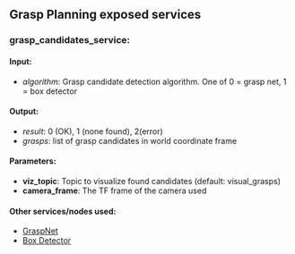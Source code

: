 ## Grasp Planning exposed services

### grasp_candidates_service:

#### Input: 

- *algorithm*: Grasp candidate detection algorithm. One of 0 = grasp net, 1 = box detector

#### Output:
- *result*: 0 (OK), 1 (none found), 2(error)
- *grasps*: list of grasp candidates in world coordinate frame

#### Parameters:

- **viz_topic**: Topic to visualize found candidates (default: visual_grasps)
- **camera_frame**: The TF frame of the camera used

#### Other services/nodes used:
- [GraspNet](../../src/graspnet_service/graspnet_service/README.md)
- [Box Detector](../../../src/grasp_box/README.md)
